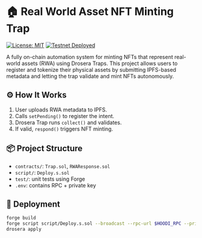 # 🏠 Real World Asset NFT Minting Trap

[![License: MIT](https://img.shields.io/badge/License-MIT-yellow.svg)](https://opensource.org/licenses/MIT)
[![Testnet Deployed](https://img.shields.io/badge/Testnet-Hoodi-blue)](https://hoodi.etherscan.io)


A fully on-chain automation system for minting NFTs that represent real-world assets (RWA) using Drosera Traps. This project allows users to register and tokenize their physical assets by submitting IPFS-based metadata and letting the trap validate and mint NFTs autonomously.

## ⚙️ How It Works

1. User uploads RWA metadata to IPFS.
2. Calls `setPending()` to register the intent.
3. Drosera Trap runs `collect()` and validates.
4. If valid, `respond()` triggers NFT minting.

## 📦 Project Structure

- `contracts/`: `Trap.sol`, `RWAResponse.sol`
- `script/`: `Deploy.s.sol`
- `test/`: unit tests using Forge
- `.env`: contains RPC + private key

## 🚀 Deployment

```bash
forge build
forge script script/Deploy.s.sol --broadcast --rpc-url $HOODI_RPC --private-key $PK
drosera apply
